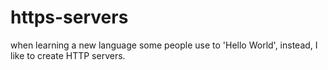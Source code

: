 # https-servers
when learning a new language some people use to 'Hello World', instead, I like to create HTTP servers.
